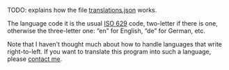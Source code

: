 
TODO: explains how the file [translations.json](../web/translations.json) works.

The language code it is the usual [ISO 629](https://en.wikipedia.org/wiki/List_of_ISO_639-2_codes) code, two-letter if there is one, otherwise the three-letter one: “en” for English, “de” for German, etc.

Note that I haven’t thought much about how to handle languages that write right-to-left.
If you want to translate this program into such a language, please [contact me](https://github.com/Mbodin).

